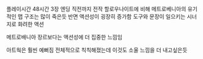 플레이시간 48시간
3장 엔딩 직전까지
전작 할로우나이트에 비해 메트로베니아의 유기적인 맵 구조는 많이 죽은듯
반면 액션성이 굉장히 증가함
도구와 문장이 일으키는 시너지로 화려한 액션

메트로배니아 장르보다는 액션성에 더 집중한 느낌임

아트웍은 훨씬 예뻐짐
전체적으로 칙칙해졌는데 이것도 소울 느낌을 더 내고싶은듯
